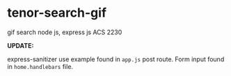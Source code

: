 # tenor-search-gif
gif search node js, express js ACS 2230

**UPDATE:**

express-sanitizer use example found in `app.js` post route. Form input found in `home.handlebars` file.
